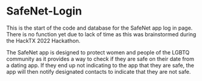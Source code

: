 # SafeNet-Login
This is the start of the code and database for the SafeNet app log in page. There is no function yet due to lack of time as this was brainstormed during the 
HackTX 2022 Hackathon. 

The SafeNet app is designed to protect women and people of the LGBTQ community as it provides a way to check if they are safe on their date
from a dating app. If they end up not indicating to the app that they are safe, the app will then notify designated contacts to indicate that
they are not safe. 
